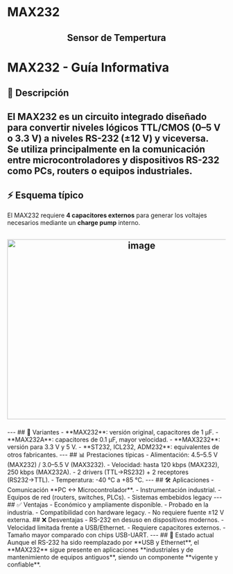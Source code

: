 # MAX232
## <h2><p align="center"> <b> Sensor de Tempertura  </b> </h2> 
# MAX232 - Guía Informativa

## 📖 Descripción
El **MAX232** es un circuito integrado diseñado para convertir niveles lógicos **TTL/CMOS (0–5 V o 3.3 V)** a niveles **RS-232 (±12 V)** y viceversa.  
Se utiliza principalmente en la comunicación entre **microcontroladores** y **dispositivos RS-232** como PCs, routers o equipos industriales.
---
## ⚡ Esquema típico
El MAX232 requiere **4 capacitores externos** para generar los voltajes necesarios mediante un **charge pump** interno.
<h2><p align="center"> <b> <img width="604" height="415" alt="image" src="https://github.com/user-attachments/assets/b8a6798b-378b-4e8d-8abf-025d4a5ef54a" /> </b> </h2> 
---
## 🔎 Variantes
- **MAX232**: versión original, capacitores de 1 µF.
- **MAX232A**: capacitores de 0.1 µF, mayor velocidad.
- **MAX3232**: versión para 3.3 V y 5 V.
- **ST232, ICL232, ADM232**: equivalentes de otros fabricantes.
---
## 📊 Prestaciones típicas
- Alimentación: 4.5–5.5 V (MAX232) / 3.0–5.5 V (MAX3232).
- Velocidad: hasta 120 kbps (MAX232), 250 kbps (MAX232A).
- 2 drivers (TTL→RS232) + 2 receptores (RS232→TTL).
- Temperatura: -40 °C a +85 °C.
---
## 🛠️ Aplicaciones
- Comunicación **PC ↔ Microcontrolador**.
- Instrumentación industrial.
- Equipos de red (routers, switches, PLCs).
- Sistemas embebidos legacy
---
## ✅ Ventajas
- Económico y ampliamente disponible.
- Probado en la industria.
- Compatibilidad con hardware legacy.
- No requiere fuente ±12 V externa.
## ❌ Desventajas
- RS-232 en desuso en dispositivos modernos.
- Velocidad limitada frente a USB/Ethernet.
- Requiere capacitores externos.
- Tamaño mayor comparado con chips USB-UART.
---
## 📌 Estado actual
Aunque el RS-232 ha sido reemplazado por **USB y Ethernet**, el **MAX232** sigue presente en aplicaciones **industriales y de mantenimiento de equipos antiguos**, siendo un componente **vigente y confiable**.
